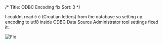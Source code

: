 /*
Title: ODBC Encoding fix
Sort: 3
*/

I couldnt read č ć (Croatian letters) from the database so setting up encoding to utf8 inside ODBC Data Source Administrator tool settings fixed it:

![Fix](https://cloud.githubusercontent.com/assets/13118003/9715759/db1da6ca-5563-11e5-9844-47b38930d4a6.png)
